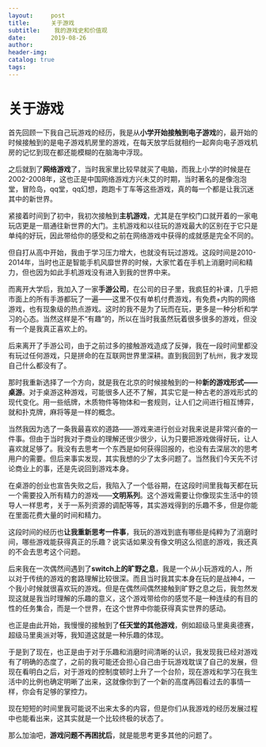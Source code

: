 ```yaml
---
layout:     post  
title:      关于游戏
subtitle:    我的游戏史和价值观  
date:       2019-08-26  
author:  
header-img: 
catalog: true  
tags:
--- 
```


# 关于游戏

首先回顾一下我自己玩游戏的经历，我是从**小学开始接触到电子游戏**的，最开始的时候接触到的是电子游戏机房里的游戏，在每天放学后就相约一起奔向电子游戏机房的记忆到现在都还能模糊的在脑海中浮现。

之后就到了**网络游戏**了，当时我家里比较早就买了电脑，而我上小学的时候是在2002-2008年，这也正是中国网络游戏方兴未艾的时期，当时著名的是像泡泡堂，冒险岛，qq堂，qq幻想，跑跑卡丁车等这些游戏，真的每一个都是让我沉迷其中的新世界。

紧接着时间到了初中，我初次接触到**主机游戏**，尤其是在学校门口就开着的一家电玩店更是一扇通往新世界的大门。主机游戏和以往玩的游戏最大的区别在于它只是单纯的好玩，因此带给你的感受和之前在网络游戏中获得的成就感是完全不同的。

但自打从高中开始，我由于学习压力增大，也就没有玩过游戏。这段时间是2010-2014年，当时也正是智能手机风靡世界的时候，大家忙着在手机上消磨时间和精力，但也因为如此手机游戏没有进入到我的世界中来。

而离开大学后，我加入了一家**手游公司**，在公司的日子里，我疯狂的补课，几乎把市面上的所有手游都玩了一遍——这里不仅有单机付费游戏，有免费+内购的网络游戏，也有现象级的热点游戏。这时的我不是为了玩而在玩，更多是一种分析和学习的心态。当然这样是不“有趣”的，所以在当时我虽然玩着很多很多的游戏，但没有一个是我真正喜欢上的。

后来离开了手游公司，由于之前过多的接触游戏造成了反弹，我在一段时间里都没有玩过任何游戏，只是拼命的在互联网世界里深耕。直到我回到了杭州，我才发现自己什么都没有了。

那时我重新选择了一个方向，就是我在北京的时候接触到的一种**新的游戏形式——桌游**。对于桌游这种游戏，可能很多人还不了解，其实它是一种古老的游戏形式的现代变化。用一些纸牌，木质物件等物体和一套规则，让人们之间进行相互博弈，就和扑克牌，麻将等是一样的概念。

当然我因为选了一条我最喜欢的道路——游戏来进行创业对我来说是非常兴奋的一件事。但由于当时我对于商业的理解还很少很少，认为只要把游戏做得好玩，让人喜欢就足够了。我没有去思考一个东西是如何获得回报的，也没有去深层次的思考用户的需要。但后来事实发现，其实我想的少了太多问题了。当然我们今天先不讨论商业上的事，还是先说回到游戏本身。

在桌游的创业也宣告失败之后，我陷入了一个低谷期，在这段时间里我每天都在玩一个需要投入所有精力的游戏——**文明系列**。这个游戏需要让你像现实生活中的领导人一样思考，关于一系列资源的调配等等，其实游戏得到的乐趣不多，但是你能在里面花费大量的时间和精力。

这段时间的经历也**让我重新思考一件事**，我玩的游戏到底有哪些是纯粹为了消磨时间，哪些游戏能获得真正的乐趣？说实话如果没有像文明这么彻底的游戏，我还真的不会去思考这个问题。

后来我在一次偶然间遇到了**switch上的旷野之息**，我是一个从小玩游戏的人，所以对于传统的游戏的套路理解比较很深。而且当时我其实本身在玩的是战神4，一个我小时候就很喜欢玩的游戏。但是在偶然间偶然接触到旷野之息之后，我忽然发现这就是我当时理解的乐趣的意义，这个游戏带给你的感觉不是一种连续的有目的性的任务集合，而是一个世界，在这个世界中你能获得真实世界的感动。

也正是由此开始，我慢慢的接触到了**任天堂的其他游戏**，例如超级马里奥奥德赛，超级马里奥派对等，我知道这就是一种乐趣的体现。

于是到了现在，也正是由于对于乐趣和消磨时间清晰的认识，我发现我已经对游戏有了明确的态度了，之前的我可能还会担心自己由于玩游戏耽误了自己的发展，但现在看明白之后，对于游戏的控制度顿时上升了一个台阶，现在游戏和学习在我生活中的比例也确定明晰了出来，这就像你到了一个新的高度再回看过去的事情一样，你会有足够的掌控力。

现在短短的时间里我可能说不出来太多的内容，但是你们从我游戏的经历发展过程中也能看出来，这其实就是一个比较终极的状态了。

那么加油吧，**游戏问题不再困扰后**，就是能思考更多其他的问题了。






